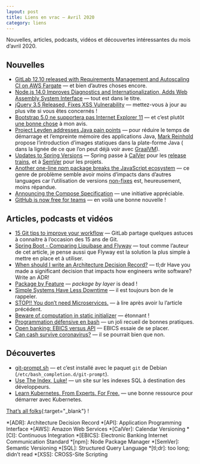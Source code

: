 ```yaml
---
layout: post
title: Liens en vrac — Avril 2020
category: liens
---
```


Nouvelles, articles, podcasts, vidéos et découvertes intéressantes du mois d’avril 2020.

## Nouvelles

- [GitLab 12.10 released with Requirements Management and Autoscaling CI on AWS Fargate](https://about.gitlab.com/releases/2020/04/22/gitlab-12-10-released/)
  — et bien d’autres choses encore.
- [Node.js 14.0 Improves Diagnostics and Internationalization, Adds Web Assembly System Interface](https://www.infoq.com/news/2020/04/node-js-14-release/)
  — tout est dans le titre.
- [jQuery 3.5 Released, Fixes XSS Vulnerability](https://www.infoq.com/news/2020/04/jquery-35-xss-vulnerability-fix/)
  — mettez-vous à jour au plus vite si vous êtes concernés !
- [Bootstrap 5.0 ne supportera pas Internet Explorer 11](https://www.programmez.com/actualites/bootstrap-50-ne-supportera-pas-internet-explorer-11-30444)
  — et c’est
  plutôt [une bonne chose](https://techcommunity.microsoft.com/t5/windows-it-pro-blog/the-perils-of-using-internet-explorer-as-your-default-browser/ba-p/331732)
  à mon avis.
- [Project Leyden addresses Java pain points](https://www.infoworld.com/article/3540709/project-leyden-addresses-java-pain-points.html)
  — pour réduire le temps de démarrage et l’empreinte mémoire des applications Java,
  [Mark Reinhold](https://twitter.com/mreinhold) propose l’introduction d’images statiques dans la plate-forme Java (
  dans la lignée de ce que l’on peut déjà voir avec [GraalVM](https://www.graalvm.org/)).
- [Updates to Spring Versions](https://spring.io/blog/2020/04/30/updates-to-spring-versions)
  — Spring passe à [CalVer](https://calver.org/) pour
  les [release trains](https://en.wikipedia.org/wiki/Software_versioning#Release_train), et
  à [SemVer](https://semver.org/) pour les projets.
- [Another one-line npm package breaks the JavaScript ecosystem](https://www.zdnet.com/article/another-one-line-npm-package-breaks-the-javascript-ecosystem/)
  — ce genre de problème semble avoir moins d’impacts dans d’autres languages car l’utilisation de
  versions [non-fixes](https://docs.npmjs.com/about-semantic-versioning#using-semantic-versioning-to-specify-update-types-your-package-can-accept)
  est, heureusement, moins répandue.
- [Announcing the Compose Specification](https://www.docker.com/blog/announcing-the-compose-specification/)
  — une initiative appréciable.
- [GitHub is now free for teams](https://github.blog/2020-04-14-github-is-now-free-for-teams/)
  — en voilà une bonne nouvelle !

## Articles, podcasts et vidéos

- [15 Git tips to improve your workflow](https://about.gitlab.com/blog/2020/04/07/15-git-tips-improve-workflow/)
  — GitLab partage quelques astuces à connaitre à l’occasion des 15 ans de Git.
- [Spring Boot - Comparing Liquibase and Flyway](https://4lex.nz/2020/04/spring-boot-database-migrations)
  — tout comme l’auteur de cet article, je pense aussi que Flyway est la solution la plus simple à mettre en place et à
  utiliser.
- [When should I write an Architecture Decision Record?](https://labs.spotify.com/2020/04/14/when-should-i-write-an-architecture-decision-record/)
  — tl;dr Have you made a significant decision that impacts how engineers write software? Write an ADR!
- [Package by Feature](https://phauer.com/2020/package-by-feature/)
  — _package by layer_ is dead !
- [Simple Systems Have Less Downtime](https://www.gkogan.co/blog/simple-systems/?r=0)
  — il est toujours bon de le rappeler.
- [STOP!! You don’t need Microservices.](https://medium.com/swlh/stop-you-dont-need-microservices-dc732d70b3e0)
  — à lire après avoir lu l’article précédent.
- [Beware of computation in static initializer](https://pangin.pro/posts/computation-in-static-initializer)
  — étonnant !
- [Programmation défensive en bash](https://blog.seboss666.info/2020/04/programmation-defensive-en-bash/)
  — un joli recueil de bonnes pratiques.
- [Open banking: EBICS versus API](https://www.ebicsblog.com/2020/04/open-banking-ebics-versus-api.html)
  — EBICS essaie de se placer.
- [Can cash survive coronavirus?](https://www.thersa.org/discover/publications-and-articles/rsa-blogs/2020/04/cash-survive-coronavirus)
  — il se pourrait bien que non.

## Découvertes

- [git-prompt.sh](https://github.com/git/git/blob/master/contrib/completion/git-prompt.sh)
  — et c’est installé avec le paquet `git` de Debian (`/etc/bash_completion.d/git-prompt`).
- [Use The Index, Luke!](https://use-the-index-luke.com/)
  — un site sur les indexes SQL à destination des développeurs.
- [Learn Kubernetes. From Experts. For Free.](https://kube.academy/)
  — une bonne ressource pour démarrer avec Kubernetes.

[That’s all folks](https://www.youtube.com/watch?v=gbVUGwCP1qw "Feu! Chatterton - Côte Concorde"){:target="_blank"} !

<!-- prettier-ignore-start -->
*[ADR]: Architecture Decision Record
*[API]: Application Programming Interface
*[AWS]: Amazon Web Services
*[CalVer]: Calendar Versioning
*[CI]: Continuous Integration
*[EBICS]: Electronic Banking Internet Communication Standard
*[npm]: Node Package Manager
*[SemVer]: Semantic Versioning
*[SQL]: Structured Query Language
*[tl;dr]: too long; didn’t read
*[XSS]: CROSS-Site Scripting
<!-- prettier-ignore-end -->
